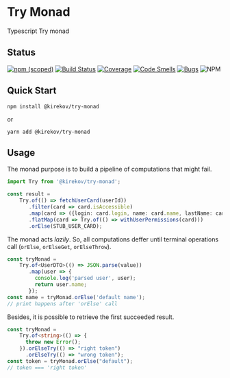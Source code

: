 # Try Monad

Typescript Try monad

## Status

[![npm (scoped)](https://img.shields.io/npm/v/@kirekov/try-monad)](https://www.npmjs.com/package/@kirekov/try-monad)
[![Build Status](https://travis-ci.com/SimonHarmonicMinor/try-monad.svg?branch=master)](https://travis-ci.com/SimonHarmonicMinor/try-monad)
[![Coverage](https://sonarcloud.io/api/project_badges/measure?project=SimonHarmonicMinor_try-monad&metric=coverage)](https://sonarcloud.io/dashboard?id=SimonHarmonicMinor_try-monad)
[![Code Smells](https://sonarcloud.io/api/project_badges/measure?project=SimonHarmonicMinor_try-monad&metric=code_smells)](https://sonarcloud.io/dashboard?id=SimonHarmonicMinor_try-monad)
[![Bugs](https://sonarcloud.io/api/project_badges/measure?project=SimonHarmonicMinor_try-monad&metric=bugs)](https://sonarcloud.io/dashboard?id=SimonHarmonicMinor_try-monad)
![NPM](https://img.shields.io/npm/l/@kirekov/try-monad)

## Quick Start

```shell
npm install @kirekov/try-monad
```

or

```shell
yarn add @kirekov/try-monad
```

## Usage

The monad purpose is to build a pipeline of computations that might fail.

```typescript
import Try from '@kirekov/try-monad';

const result =
    Try.of(() => fetchUserCard(userId))
       .filter(card => card.isAccessible)
       .map(card => ({login: card.login, name: card.name, lastName: card.lastName}))
       .flatMap(card => Try.of(() => withUserPermissions(card)))
       .orElse(STUB_USER_CARD);
```

The monad acts *lazily*. So, all computations deffer until terminal operations call
(`orElse`, `orElseGet`, `orElseThrow`).

```typescript
const tryMonad =
    Try.of<UserDTO>(() => JSON.parse(value))
       .map(user => {
         console.log('parsed user', user);
         return user.name;
       });
const name = tryMonad.orElse('default name');
// print happens after 'orElse' call
```

Besides, it is possible to retrieve the first succeeded result.

```typescript
const tryMonad =
    Try.of<string>(() => {
      throw new Error();
    }).orElseTry(() => "right token")
      .orElseTry(() => "wrong token");
const token = tryMonad.orElse("default");
// token === 'right token'
```